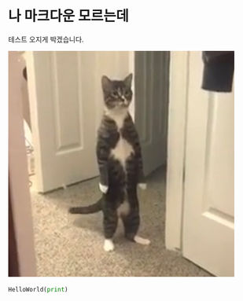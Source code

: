 # 나 마크다운 모르는데

테스트 오지게 박겠습니다.

![test](/assets/posts/2024-09-01/cat.png)


```python
HelloWorld(print)
```